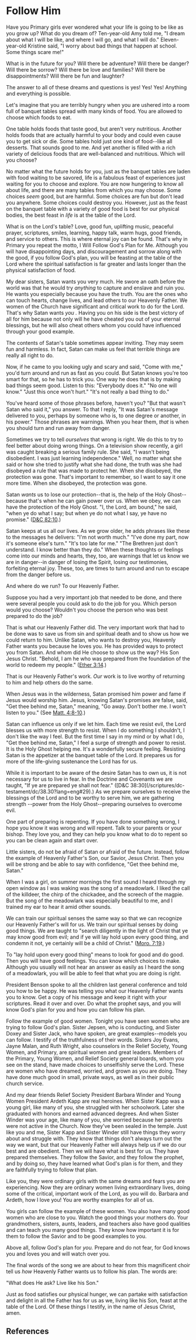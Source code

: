 # Follow Him

Have you Primary girls ever wondered what your life is going to be like as you
grow up? What do you dream of? Ten-year-old Amy told me, "I dream about what I
will be like, and where I will go, and what I will do." Eleven-year-old
Kristine said, "I worry about bad things that happen at school. Some things
scare me!"

What is in the future for you? Will there be adventure? Will there be danger?
Will there be sorrow? Will there be love and families? Will there be
disappointments? Will there be fun and laughter?

The answer to all of these dreams and questions is yes! Yes! Yes! Anything and
everything is possible.

Let's imagine that you are terribly hungry when you are ushered into a room
full of banquet tables spread with many kinds of food. You are allowed to
choose which foods to eat.

One table holds foods that taste good, but aren't very nutritious. Another
holds foods that are actually harmful to your body and could even cause you to
get sick or die. Some tables hold just one kind of food--like all desserts.
That sounds good to me. And yet another is filled with a rich variety of
delicious foods that are well-balanced and nutritious. Which will you choose?

No matter what the future holds for you, just as the banquet tables are laden
with food waiting to be savored, life is a fabulous feast of experiences just
waiting for you to choose and explore. You are now hungering to know all about
life, and there are many tables from which you may choose. Some choices _seem_
good, but are harmful. Some choices are fun but don't lead you anywhere. Some
choices could destroy you. However, just as the feast on the banquet table
with a variety of good food is best for our physical bodies, the best feast in
_life_ is at the table of the Lord.

What is on the Lord's table? Love, good fun, uplifting music, peaceful prayer,
scriptures, smiles, learning, happy talk, warm hugs, good friends, and service
to others. This is where eternal joy can be found. That's why in Primary you
repeat the motto, I Will Follow God's Plan for Me. Although you will have
disappointing days, and discouragement and sorrow along with the good, if you
follow God's plan, you will be feasting at the table of the Lord where the
spiritual satisfaction is far greater and lasts longer than the physical
satisfaction of food.

My dear sisters, Satan wants you very much. He swore an oath before the world
was that he would try _anything_ to capture and enslave and ruin you. He wants
you especially because you have the truth. You are the ones who can touch
hearts, change lives, and lead others to our Heavenly Father. We women of the
Church have significant and critical work to do for the Lord. That's why Satan
wants _you ._ Having you on his side is the best victory of all for him
because not only will he have cheated you out of your eternal blessings, but
he will also cheat others whom you could have influenced through your good
example.

The contents of Satan's table sometimes appear inviting. They may seem fun and
harmless. In fact, Satan can make us feel that terrible things are really all
right to do.

Now, if he came to you looking ugly and scary and said, "Come with me," you'd
turn around and run as fast as you could. But Satan knows you're too smart for
that, so he has to trick you. One way he does that is by making bad things
seem good. Listen to this: "Everybody does it." "No one will know." "Just this
once won't hurt." "It's not really a bad thing to do."

You've heard some of those phrases before, haven't you? "But that wasn't Satan
who said it," you answer. To that I reply, "It was Satan's message delivered
to you, perhaps by someone who is, to one degree or another, in his power."
Those phrases are warnings. When you hear them, _that_ is when you should turn
and run away from danger.

Sometimes we try to tell _ourselves_ that wrong is right. We do this to try to
feel better about doing wrong things. On a television show recently, a girl
was caught breaking a serious family rule. She said, "I wasn't being
disobedient. I was just learning independence." Well, no matter what she said
or how she tried to justify what she had done, the truth was she had disobeyed
a rule that was made to protect her. When she disobeyed, the protection was
gone. That's important to remember, so I want to say it one more time. When
she disobeyed, the protection was gone.

Satan _wants_ us to lose our protection--that is, the help of the Holy Ghost--
because that's when he can gain power over us. When we obey, we can have the
protection of the Holy Ghost. "I, the Lord, am bound," he said, "when ye do
what I say; but when ye do not what I say, ye have no promise." ([D&amp;C
82:10](/scriptures/dc-testament/dc/82.10?lang=eng#9).)

Satan keeps at us all our lives. As we grow older, he adds phrases like these
to the messages he delivers: "I'm not worth much." "I've done my part, now
it's someone else's turn." "It's too late for me." "The Brethren just don't
understand. I know better than they do." When these thoughts or feelings come
into our minds and hearts, they, too, are warnings that let us know we are in
danger--in danger of losing the Spirit, losing our testimonies, forfeiting
eternal joy. These, too, are times to turn around and run to escape from the
danger before us.

And where do we run? To our Heavenly Father.

Suppose you had a very important job that needed to be done, and there were
several people you could ask to do the job for you. Which person would you
choose? Wouldn't you choose the person who was best prepared to do the job?

That is what our Heavenly Father did. The very important work that had to be
done was to save us from sin and spiritual death and to show us how we could
return to him. Unlike Satan, who wants to destroy you, Heavenly Father wants
you because he loves you. He has provided ways to protect you from Satan. And
whom did He choose to show us the way? His Son Jesus Christ. "Behold, I am he
who was prepared from the foundation of the world to redeem my people."
([Ether 3:14](/scriptures/bofm/ether/3.14?lang=eng#13).)

That is our Heavenly Father's work. _Our_ work is to live worthy of returning
to him and help others do the same.

When Jesus was in the wilderness, Satan promised him power and fame if Jesus
would worship him. Jesus, knowing Satan's promises are false, said, "Get thee
behind me, Satan," meaning, "Go away. Don't bother me. I won't listen to you."
(See [Matt. 4:8-10](/scriptures/nt/matt/4.8-10?lang=eng#7).)

Satan can influence us only if we let him. Each time we resist evil, the Lord
blesses us with more strength to resist. When I do something I shouldn't, I
don't like the way I feel. But the first time I say in my mind or by what I
do, "Get thee behind me, Satan," I feel a surge of strength and power to
resist. It is the Holy Ghost helping me. It's a wonderfully secure feeling.
Resisting Satan is the appetizer at the banquet table of the Lord. It prepares
us for more of the life-giving sustenance the Lord has for us.

While it is important to be aware of the desire Satan has to own us, it is not
necessary for us to live in fear. In the Doctrine and Covenants we are taught,
"If ye are prepared ye shall not fear." ([D&amp;C 38:30](/scriptures/dc-
testament/dc/38.30?lang=eng#29).) As we prepare ourselves to receive the
blessings of the Lord and to be worthy to serve him, we are gathering strength
--power from the Holy Ghost--preparing ourselves to overcome evil.

One part of preparing is repenting. If you have done something wrong, I hope
you know it was wrong and will repent. Talk to your parents or your bishop.
They love you, and they can help you know what to do to repent so you can be
clean again and start over.

Little sisters, do not be afraid of Satan or afraid of the future. Instead,
follow the example of Heavenly Father's Son, our Savior, Jesus Christ. Then
you will be strong and be able to say with confidence, "Get thee behind me,
Satan."

When I was a girl, on summer mornings the first sound I heard through my open
window as I was waking was the song of a meadowlark. I liked the call of the
killdeer, the chirp of the chickadee, and the screech of the magpie. But the
song of the meadowlark was especially beautiful to me, and I trained my ear to
hear it amid other sounds.

We can train our spiritual senses the same way so that we can recognize our
Heavenly Father's will for us. We train our spiritual senses by doing good
things. We are taught to "search diligently in the light of Christ that ye may
know good from evil; and if ye will lay hold upon every good thing, and
condemn it not, ye certainly will be a child of Christ." ([Moro.
7:19](/scriptures/bofm/moro/7.19?lang=eng#18).)

To "lay hold upon every good thing" means to look for good and do good. Then
you will have good feelings. You can know which choices to make. Although you
usually will not hear an answer as easily as I heard the song of a meadowlark,
you will be able to feel that what you are doing is right.

President Benson spoke to all the children last general conference and told
you how to be happy. He was telling you what our Heavenly Father wants you to
know. Get a copy of his message and keep it right with your scriptures. Read
it over and over. Do what the prophet says, and you will know God's plan for
you and how you can follow his plan.

Follow the example of good women. Tonight you have seen women who are trying
to follow God's plan. Sister Jepsen, who is conducting, and Sister Doxey and
Sister Jack, who have spoken, are great examples--models you can follow. I
testify of the truthfulness of their words. Sisters Joy Evans, Jayne Malan,
and Ruth Wright, also counselors in the Relief Society, Young Women, and
Primary, are spiritual women and great leaders. Members of the Primary, Young
Women, and Relief Society general boards, whom you see on the stand, have made
choices to unselfishly serve the Lord. These are women who have dreamed,
worried, and grown as you are doing. They have done much good in small,
private ways, as well as in their public church service.

And my dear friends Relief Society President Barbara Winder and Young Women
President Ardeth Kapp are real heroines. When Sister Kapp was a young girl,
like many of you, she struggled with her schoolwork. Later she graduated with
honors and earned advanced degrees. And when Sister Winder was your age, like
many of you, she worried because her parents were not active in the Church.
Now they've been sealed in the temple. Just like you and me, Sister Kapp and
Sister Winder still have things they worry about and struggle with. They know
that things don't always turn out the way we want, but that our Heavenly
Father will always help us if we do our best and are obedient. Then we will
have what is best for us. They have prepared themselves. They follow the
Savior, and they follow the prophet, and by doing so, they have learned what
God's plan is for them, and they are faithfully trying to follow that plan.

Like you, they were ordinary girls with the same dreams and fears you are
experiencing. Now they are ordinary women living extraordinary lives, doing
some of the critical, important work of the Lord, as you will do. Barbara and
Ardeth, how I love you! You are worthy examples for all of us.

You girls can follow the example of these women. You also have many good women
who are close to you. Watch the good things your mothers do. Your
grandmothers, sisters, aunts, leaders, and teachers also have good qualities
and can teach you many good things. They know how important it is for them to
follow the Savior and to be good examples to you.

Above all, follow God's plan for _you._ Prepare and do not fear, for God knows
you and loves you and will watch over you.

The final words of the song we are about to hear from this magnificent choir
tell us _how_ Heavenly Father wants us to follow his plan. The words are:

"What does He ask? Live like his Son."

Just as food satisfies our physical hunger, we can partake with satisfaction
and delight in all the Father has for us as we, living like his Son, feast at
the table of the Lord. Of these things I testify, in the name of Jesus Christ,
amen.

## References

